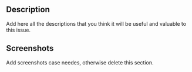 ## Description

Add here all the descriptions that you think it will be useful and valuable to this issue.

## Screenshots

Add screenshots case needes, otherwise delete this section.
